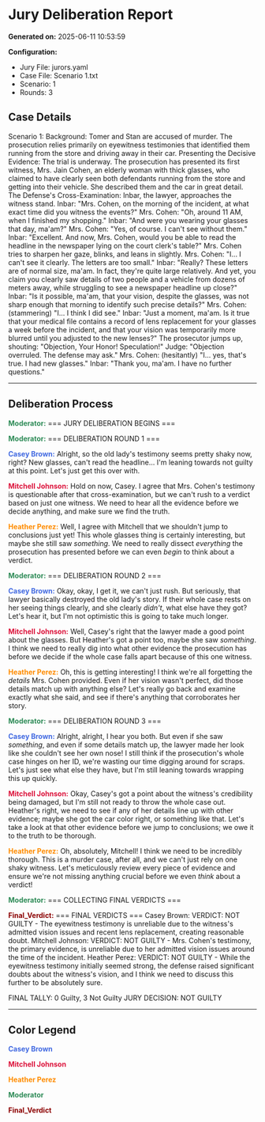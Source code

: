 # Jury Deliberation Report

**Generated on:** 2025-06-11 10:53:59

**Configuration:**
- Jury File: jurors.yaml
- Case File: Scenario 1.txt
- Scenario: 1
- Rounds: 3

## Case Details

Scenario 1: 
Background: Tomer and Stan are accused of murder. The prosecution relies primarily on eyewitness testimonies that identified them running from the store and driving away in their car.
Presenting the Decisive Evidence: The trial is underway. The prosecution has presented its first witness, Mrs. Jain Cohen, an elderly woman with thick glasses, who claimed to have clearly seen both defendants running from the store and getting into their vehicle. She described them and the car in great detail.
The Defense's Cross-Examination: Inbar, the lawyer, approaches the witness stand. Inbar: "Mrs. Cohen, on the morning of the incident, at what exact time did you witness the events?" Mrs. Cohen: "Oh, around 11 AM, when I finished my shopping." Inbar: "And were you wearing your glasses that day, ma'am?" Mrs. Cohen: "Yes, of course. I can't see without them." Inbar: "Excellent. And now, Mrs. Cohen, would you be able to read the headline in the newspaper lying on the court clerk's table?" Mrs. Cohen tries to sharpen her gaze, blinks, and leans in slightly. Mrs. Cohen: "I... I can't see it clearly. The letters are too small." Inbar: "Really? These letters are of normal size, ma'am. In fact, they're quite large relatively. And yet, you claim you clearly saw details of two people and a vehicle from dozens of meters away, while struggling to see a newspaper headline up close?" Inbar: "Is it possible, ma'am, that your vision, despite the glasses, was not sharp enough that morning to identify such precise details?" Mrs. Cohen: (stammering) "I... I think I did see." Inbar: "Just a moment, ma'am. Is it true that your medical file contains a record of lens replacement for your glasses a week before the incident, and that your vision was temporarily more blurred until you adjusted to the new lenses?" The prosecutor jumps up, shouting: "Objection, Your Honor! Speculation!" Judge: "Objection overruled. The defense may ask." Mrs. Cohen: (hesitantly) "I... yes, that's true. I had new glasses." Inbar: "Thank you, ma'am. I have no further questions."

---

## Deliberation Process

<span style="color: #2E8B57"><strong>Moderator:</strong></span> === JURY DELIBERATION BEGINS ===

<span style="color: #2E8B57"><strong>Moderator:</strong></span> === DELIBERATION ROUND 1 ===

<span style="color: #4169E1"><strong>Casey Brown:</strong></span> Alright, so the old lady's testimony seems pretty shaky now, right? New glasses, can't read the headline... I'm leaning towards not guilty at this point. Let's just get this over with.

<span style="color: #DC143C"><strong>Mitchell Johnson:</strong></span> Hold on now, Casey. I agree that Mrs. Cohen's testimony is questionable after that cross-examination, but we can't rush to a verdict based on just one witness. We need to hear all the evidence before we decide anything, and make sure we find the truth.

<span style="color: #FF8C00"><strong>Heather Perez:</strong></span> Well, I agree with Mitchell that we shouldn't jump to conclusions just yet! This whole glasses thing is certainly interesting, but maybe she still saw *something*. We need to really dissect *everything* the prosecution has presented before we can even *begin* to think about a verdict.

<span style="color: #2E8B57"><strong>Moderator:</strong></span> === DELIBERATION ROUND 2 ===

<span style="color: #4169E1"><strong>Casey Brown:</strong></span> Okay, okay, I get it, we can't just rush. But seriously, that lawyer basically destroyed the old lady's story. If their whole case rests on her seeing things clearly, and she clearly *didn't*, what else have they got? Let's hear it, but I'm not optimistic this is going to take much longer.

<span style="color: #DC143C"><strong>Mitchell Johnson:</strong></span> Well, Casey's right that the lawyer made a good point about the glasses. But Heather's got a point too, maybe she saw *something*. I think we need to really dig into what other evidence the prosecution has before we decide if the whole case falls apart because of this one witness.

<span style="color: #FF8C00"><strong>Heather Perez:</strong></span> Oh, this is getting interesting! I think we're all forgetting the *details* Mrs. Cohen provided. Even if her vision wasn't perfect, did those details match up with anything else? Let's really go back and examine exactly what she said, and see if there's anything that corroborates her story.

<span style="color: #2E8B57"><strong>Moderator:</strong></span> === DELIBERATION ROUND 3 ===

<span style="color: #4169E1"><strong>Casey Brown:</strong></span> Alright, alright, I hear you both. But even if she saw *something*, and even if some details match up, the lawyer made her look like she couldn't see her own nose! I still think if the prosecution's whole case hinges on her ID, we're wasting our time digging around for scraps. Let's just see what else they have, but I'm still leaning towards wrapping this up quickly.

<span style="color: #DC143C"><strong>Mitchell Johnson:</strong></span> Okay, Casey's got a point about the witness's credibility being damaged, but I'm still not ready to throw the whole case out. Heather's right, we need to see if any of her details line up with other evidence; maybe she got the car color right, or something like that. Let's take a look at that other evidence before we jump to conclusions; we owe it to the truth to be thorough.

<span style="color: #FF8C00"><strong>Heather Perez:</strong></span> Oh, absolutely, Mitchell! I think we need to be incredibly thorough. This is a murder case, after all, and we can't just rely on one shaky witness. Let's meticulously review every piece of evidence and ensure we're not missing anything crucial before we even *think* about a verdict!

<span style="color: #2E8B57"><strong>Moderator:</strong></span> === COLLECTING FINAL VERDICTS ===

<span style="color: #8B0000"><strong>Final_Verdict:</strong></span> === FINAL VERDICTS ===
Casey Brown: VERDICT: NOT GUILTY - The eyewitness testimony is unreliable due to the witness's admitted vision issues and recent lens replacement, creating reasonable doubt.
Mitchell Johnson: VERDICT: NOT GUILTY - Mrs. Cohen's testimony, the primary evidence, is unreliable due to her admitted vision issues around the time of the incident.
Heather Perez: VERDICT: NOT GUILTY - While the eyewitness testimony initially seemed strong, the defense raised significant doubts about the witness's vision, and I think we need to discuss this further to be absolutely sure.

FINAL TALLY: 0 Guilty, 3 Not Guilty
JURY DECISION: NOT GUILTY


---

## Color Legend

<span style="color: #4169E1"><strong>Casey Brown</strong></span>

<span style="color: #DC143C"><strong>Mitchell Johnson</strong></span>

<span style="color: #FF8C00"><strong>Heather Perez</strong></span>

<span style="color: #2E8B57"><strong>Moderator</strong></span>

<span style="color: #8B0000"><strong>Final_Verdict</strong></span>

